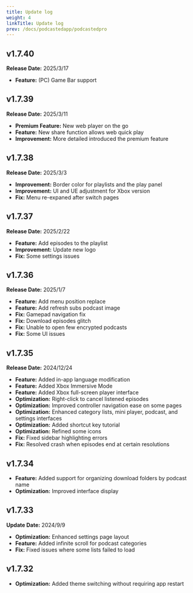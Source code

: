 ```yaml
---
title: Update log
weight: 4
linkTitle: Update log
prev: /docs/podcastedapp/podcastedpro
---
```


## v1.7.40

**Release Date:** 2025/3/17

- **Feature:** (PC) Game Bar support

## v1.7.39

**Release Date:** 2025/3/11

- **Premium Feature:** New web player on the go
- **Feature:** New share function allows web quick play
- **Improvement:** More detailed introduced the premium feature

## v1.7.38

**Release Date:** 2025/3/3

- **Improvement:** Border color for playlists and the play panel  
- **Improvement:** UI and UE adjustment for Xbox version
- **Fix:** Menu re-expaned after switch pages

## v1.7.37

**Release Date:** 2025/2/22

- **Feature:** Add episodes to the playlist
- **Improvement:** Update new logo  
- **Fix:** Some settings issues

## v1.7.36

**Release Date:** 2025/1/7

- **Feature:** Add menu position replace
- **Feature:** Add refresh subs podcast image
- **Fix:** Gamepad navigation fix
- **Fix:** Download episodes glitch
- **Fix:** Unable to open few encrypted podcasts
- **Fix:** Some UI issues

## v1.7.35  

**Release Date:** 2024/12/24  

- **Feature:** Added in-app language modification  
- **Feature:** Added Xbox Immersive Mode  
- **Feature:** Added Xbox full-screen player interface  
- **Optimization:** Right-click to cancel listened episodes  
- **Optimization:** Improved controller navigation ease on some pages  
- **Optimization:** Enhanced category lists, mini player, podcast, and settings interfaces  
- **Optimization:** Added shortcut key tutorial  
- **Optimization:** Refined some icons  
- **Fix:** Fixed sidebar highlighting errors  
- **Fix:** Resolved crash when episodes end at certain resolutions  

## v1.7.34  

- **Feature:** Added support for organizing download folders by podcast name  
- **Optimization:** Improved interface display  

## v1.7.33  

**Update Date:** 2024/9/9  

- **Optimization:** Enhanced settings page layout  
- **Feature:** Added infinite scroll for podcast categories  
- **Fix:** Fixed issues where some lists failed to load  

## v1.7.32  

- **Optimization:** Added theme switching without requiring app restart
